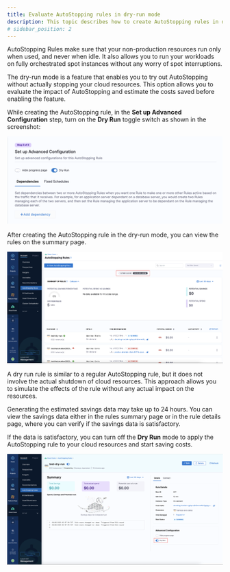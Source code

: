 ```yaml
---
title: Evaluate AutoStopping rules in dry-run mode
description: This topic describes how to create AutoStopping rules in dry-run mode.
# sidebar_position: 2
---
```


AutoStopping Rules make sure that your non-production resources run only when used, and never when idle. It also allows you to run your workloads on fully orchestrated spot instances without any worry of spot interruptions.

The dry-run mode is a feature that enables you to try out AutoStopping without actually stopping your cloud resources. This option allows you to evaluate the impact of AutoStopping and estimate the costs saved before enabling the feature.

While creating the AutoStopping rule, in the **Set up Advanced Configuration** step, turn on the **Dry Run** toggle switch as shown in the screenshot: 

![](./static/autostopping-enable-dry-run-mode.png)

After creating the AutoStopping rule in the dry-run mode, you can view the rules on the summary page.

![](./static/dry-run-rules-summary-page.png)


A dry run rule is similar to a regular AutoStopping rule, but it does not involve the actual shutdown of cloud resources. This approach allows you to simulate the effects of the rule without any actual impact on the resources.

Generating the estimated savings data may take up to 24 hours. You can view the savings data either in the rules summary page or in the rule details page, where you can verify if the savings data is satisfactory.

If the data is satisfactory, you can turn off the **Dry Run** mode to apply the AutoStopping rule to your cloud resources and start saving costs.

![](./static/summary-page-dry-run.png)

